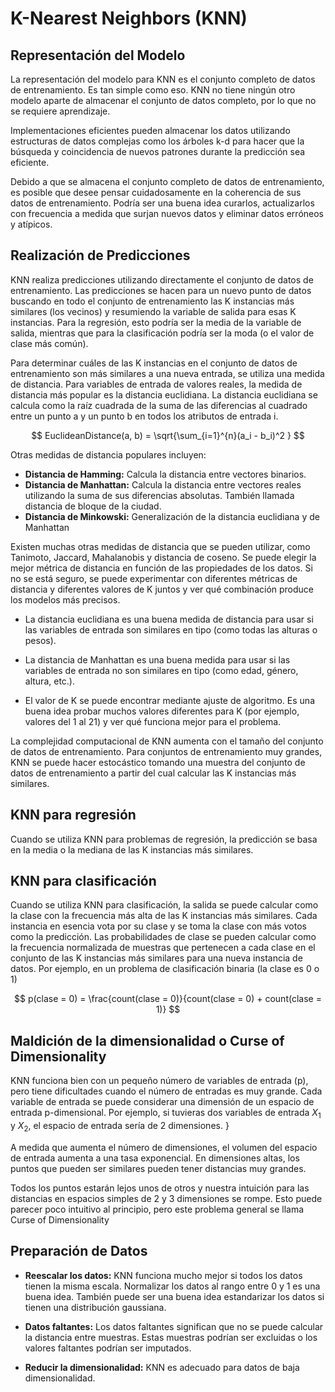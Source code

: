 # K-Nearest Neighbors (KNN)

## Representación del Modelo
La representación del modelo para KNN es el conjunto completo de datos de entrenamiento. Es tan simple como eso. KNN no tiene ningún otro modelo aparte de almacenar el conjunto de datos completo, por lo que no se requiere aprendizaje. 

Implementaciones eficientes pueden almacenar los datos utilizando estructuras de datos complejas como los árboles k-d para hacer que la búsqueda y coincidencia de nuevos patrones durante la predicción sea eficiente. 

Debido a que se almacena el conjunto completo de datos de entrenamiento, es posible que desee pensar cuidadosamente en la coherencia de sus datos de entrenamiento. Podría ser una buena idea curarlos, actualizarlos con frecuencia a medida que surjan nuevos datos y eliminar datos erróneos y atípicos.

## Realización de Predicciones
KNN realiza predicciones utilizando directamente el conjunto de datos de entrenamiento. Las predicciones se hacen para un nuevo punto de datos buscando en todo el conjunto de entrenamiento las K instancias más similares (los vecinos) y resumiendo la variable de salida para esas K instancias. Para la regresión, esto podría ser la media de la variable de salida, mientras que para la clasificación podría ser la moda (o el valor de clase más común).

Para determinar cuáles de las K instancias en el conjunto de datos de entrenamiento son más similares a una nueva entrada, se utiliza una medida de distancia. Para variables de entrada de valores reales, la medida de distancia más popular es la distancia euclidiana. La distancia euclidiana se calcula como la raíz cuadrada de la suma de las diferencias al cuadrado entre un punto a y un punto b en todos los atributos de entrada i.

$$ EuclideanDistance(a, b) = \sqrt{\sum_{i=1}^{n}(a_i - b_i)^2 } $$

Otras medidas de distancia populares incluyen:

- **Distancia de Hamming:** Calcula la distancia entre vectores binarios.
- **Distancia de Manhattan:** Calcula la distancia entre vectores reales utilizando la suma de sus diferencias absolutas. También llamada distancia de bloque de la ciudad.
- **Distancia de Minkowski:** Generalización de la distancia euclidiana y de Manhattan

Existen muchas otras medidas de distancia que se pueden utilizar, como Tanimoto, Jaccard, Mahalanobis y distancia de coseno. Se puede elegir la mejor métrica de distancia en función de las propiedades de los  datos. Si no se está seguro, se puede experimentar con diferentes métricas de distancia y diferentes valores de K juntos y ver qué combinación produce los modelos más precisos. 

- La distancia euclidiana es una buena medida de distancia para usar si las variables de entrada son similares en tipo (como todas las alturas o pesos).

- La distancia de Manhattan es una buena medida para usar si las variables de entrada no son similares en tipo (como edad, género, altura, etc.).

- El valor de K se puede encontrar mediante ajuste de algoritmo. Es una buena idea probar muchos valores diferentes para K (por ejemplo, valores del 1 al 21) y ver qué funciona mejor para el problema. 

La complejidad computacional de KNN aumenta con el tamaño del conjunto de datos de entrenamiento. Para conjuntos de entrenamiento muy grandes, KNN se puede hacer estocástico tomando una muestra del conjunto de datos de entrenamiento a partir del cual calcular las K instancias más similares. 

## KNN para regresión
Cuando se utiliza KNN para problemas de regresión, la predicción se basa en la media o la mediana de las K instancias más similares.

## KNN para clasificación
Cuando se utiliza KNN para clasificación, la salida se puede calcular como la clase con la frecuencia más alta de las K instancias más similares. Cada instancia en esencia vota por su clase y se toma la clase con más votos como la predicción. Las probabilidades de clase se pueden calcular como la frecuencia normalizada de muestras que pertenecen a cada clase en el conjunto de las K instancias más similares para una nueva instancia de datos. Por ejemplo, en un problema de clasificación binaria (la clase es 0 o 1)

$$ p(clase = 0) = \frac{count(clase = 0)}{count(clase = 0) + count(clase = 1)} $$

## Maldición de la dimensionalidad o Curse of Dimensionality
KNN funciona bien con un pequeño número de variables de entrada (p), pero tiene dificultades cuando el número de entradas es muy grande. Cada variable de entrada se puede considerar una dimensión de un espacio de entrada p-dimensional. Por ejemplo, si tuvieras dos variables de entrada $X_1$ y $X_2$, el espacio de entrada sería de 2 dimensiones. }

A medida que aumenta el número de dimensiones, el volumen del espacio de entrada aumenta a una tasa exponencial. En dimensiones altas, los puntos que pueden ser similares pueden tener distancias muy grandes. 

Todos los puntos estarán lejos unos de otros y nuestra intuición para las distancias en espacios simples de 2 y 3 dimensiones se rompe. Esto puede parecer poco intuitivo al principio, pero este problema general se llama Curse of Dimensionality

##  Preparación de Datos
- **Reescalar los datos:** KNN funciona mucho mejor si todos los datos tienen la misma escala. Normalizar los datos al rango entre 0 y 1 es una buena idea. También puede ser una buena idea estandarizar los datos si tienen una distribución gaussiana.

- **Datos faltantes:** Los datos faltantes significan que no se puede calcular la distancia entre muestras. Estas muestras podrían ser excluidas o los valores faltantes podrían ser imputados.

- **Reducir la dimensionalidad:** KNN es adecuado para datos de baja dimensionalidad.